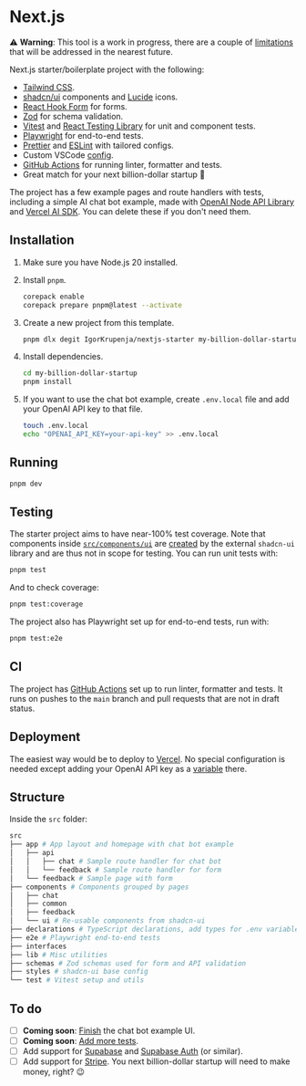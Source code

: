 # Next.js

⚠️ **Warning**: This tool is a work in progress, there are a couple of [limitations](#to-do) that
will be addressed in the nearest future.

Next.js starter/boilerplate project with the following:

- [Tailwind CSS](https://tailwindcss.com/).
- [shadcn/ui](https://ui.shadcn.com/) components and [Lucide](https://lucide.dev/guide/packages/lucide-react) icons.
- [React Hook Form](https://react-hook-form.com/) for forms.
- [Zod](https://zod.dev/) for schema validation.
- [Vitest](https://vitest.dev/) and [React Testing Library](https://testing-library.com/) for unit and component tests.
- [Playwright](https://playwright.dev/) for end-to-end tests.
- [Prettier](https://prettier.io/) and [ESLint](https://eslint.org/) with tailored configs.
- Custom VSCode [config](.vscode/settings.json).
- [GitHub Actions](https://github.com/features/actions) for running linter, formatter and tests.
- Great match for your next billion-dollar startup 🚀

The project has a few example pages and route handlers with tests, including a simple AI chat bot example, made with [OpenAI Node API Library
](https://github.com/openai/openai-node) and [Vercel AI SDK](https://sdk.vercel.ai/docs). You can delete these if you don't need them.

## Installation

1. Make sure you have Node.js 20 installed.
2. Install `pnpm`.

   ```bash
   corepack enable
   corepack prepare pnpm@latest --activate
   ```

3. Create a new project from this template.

   ```bash
   pnpm dlx degit IgorKrupenja/nextjs-starter my-billion-dollar-startup
   ```

4. Install dependencies.

   ```bash
   cd my-billion-dollar-startup
   pnpm install
   ```

5. If you want to use the chat bot example, create `.env.local` file and add your OpenAI API key to that file.

   ```bash
   touch .env.local
   echo "OPENAI_API_KEY=your-api-key" >> .env.local
   ```

## Running

```bash
pnpm dev
```

## Testing

The starter project aims to have near-100% test coverage. Note that components inside [`src/components/ui`](src/components/ui) are [created](https://ui.shadcn.com/docs/installation/next) by the external `shadcn-ui` library and are thus not in scope for testing. You can run unit tests with:

```bash
pnpm test
```

And to check coverage:

```bash
pnpm test:coverage
```

The project also has Playwright set up for end-to-end tests, run with:

```bash
pnpm test:e2e
```

## CI

The project has [GitHub Actions](.github/workflows/) set up to run linter, formatter and tests. It runs on pushes to the `main` branch and pull requests that are not in draft status.

## Deployment

The easiest way would be to deploy to [Vercel](https://vercel.com/docs/frameworks/nextjs). No special configuration is needed except adding your OpenAI API key as a [variable](https://nextjs.org/docs/pages/building-your-application/configuring/environment-variables#environment-variables-on-vercel) there.

## Structure

Inside the `src` folder:

```bash
src
├── app # App layout and homepage with chat bot example
│   ├── api
│   │   ├── chat # Sample route handler for chat bot
│   │   └── feedback # Sample route handler for form
│   └── feedback # Sample page with form
├── components # Components grouped by pages
│   ├── chat
│   ├── common
│   ├── feedback
│   └── ui # Re-usable components from shadcn-ui
├── declarations # TypeScript declarations, add types for .env variables here
├── e2e # Playwright end-to-end tests
├── interfaces
├── lib # Misc utilities
├── schemas # Zod schemas used for form and API validation
├── styles # shadcn-ui base config
└── test # Vitest setup and utils
```

## To do

- [ ] **Coming soon**: [Finish](https://github.com/IgorKrupenja/nextjs-starter/issues/1) the chat bot example UI.
- [ ] **Coming soon**: [Add more tests](https://github.com/IgorKrupenja/nextjs-starter/issues/6).
- [ ] Add support for [Supabase](https://github.com/IgorKrupenja/nextjs-starter/issues/17) and [Supabase Auth](https://github.com/IgorKrupenja/nextjs-starter/issues/18) (or similar).
- [ ] Add support for [Stripe](https://github.com/IgorKrupenja/nextjs-starter/issues/19). You next billion-dollar startup will need to make money, right? 😉
